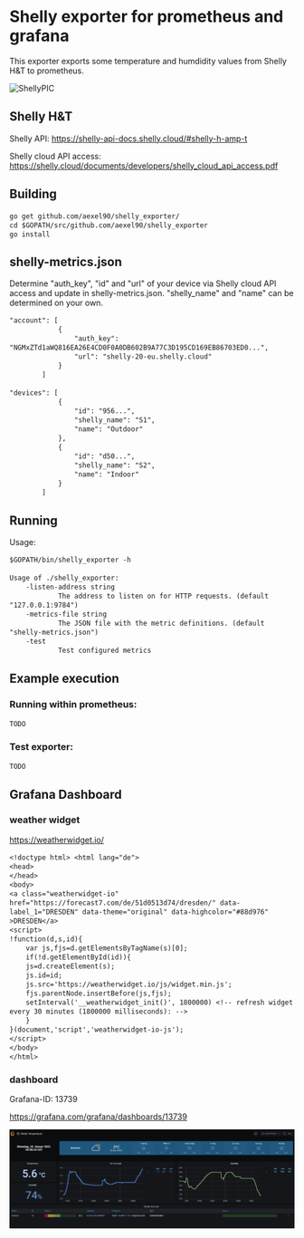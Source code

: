 # Shelly exporter for prometheus and grafana

This exporter exports some temperature and humdidity values from Shelly H&T to prometheus.

![ShellyPIC](https://shelly.cloud/wp-content/uploads/2020/06/Shelly_HT.png)

## Shelly H&T

Shelly API: https://shelly-api-docs.shelly.cloud/#shelly-h-amp-t

Shelly cloud API access: https://shelly.cloud/documents/developers/shelly_cloud_api_access.pdf

## Building

    go get github.com/aexel90/shelly_exporter/
    cd $GOPATH/src/github.com/aexel90/shelly_exporter
    go install

## shelly-metrics.json

Determine "auth_key", "id" and "url" of your device via Shelly cloud API access and update in shelly-metrics.json.
"shelly_name" and "name" can be determined on your own.

    "account": [
                {
                    "auth_key": "NGMxZTd1aWQ816EA26E4CD0F0A0DB602B9A77C3D195CD169EB86703ED0...",
                    "url": "shelly-20-eu.shelly.cloud"
                }
            ]

    "devices": [
                {
                    "id": "956...",                  
                    "shelly_name": "S1",
                    "name": "Outdoor"
                },
                {
                    "id": "d50...",                   
                    "shelly_name": "S2",
                    "name": "Indoor"
                }
            ]

## Running

Usage:

    $GOPATH/bin/shelly_exporter -h

    Usage of ./shelly_exporter:
        -listen-address string
                The address to listen on for HTTP requests. (default "127.0.0.1:9784")
        -metrics-file string
                The JSON file with the metric definitions. (default "shelly-metrics.json")
        -test
                Test configured metrics

## Example execution

### Running within prometheus:

    TODO

### Test exporter:

    TODO

## Grafana Dashboard

### weather widget

https://weatherwidget.io/

    <!doctype html> <html lang="de">
    <head>
    </head>
    <body>
    <a class="weatherwidget-io" href="https://forecast7.com/de/51d0513d74/dresden/" data-label_1="DRESDEN" data-theme="original" data-highcolor="#88d976" >DRESDEN</a>
    <script>
    !function(d,s,id){
        var js,fjs=d.getElementsByTagName(s)[0];
        if(!d.getElementById(id)){
        js=d.createElement(s);
        js.id=id;
        js.src='https://weatherwidget.io/js/widget.min.js';
        fjs.parentNode.insertBefore(js,fjs);
        setInterval('__weatherwidget_init()', 1800000) <!-- refresh widget every 30 minutes (1800000 milliseconds): -->
        }
    }(document,'script','weatherwidget-io-js');
    </script>
    </body>
    </html>

### dashboard

Grafana-ID: 13739

https://grafana.com/grafana/dashboards/13739

![Grafana](https://raw.githubusercontent.com/aexel90/shelly_exporter/main/grafana/screenshot.jpg)